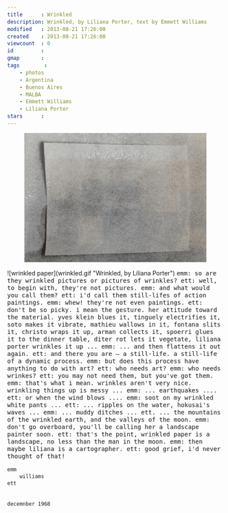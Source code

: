 ```yaml
---
title      : Wrinkled
description: Wrinkled, by Liliana Porter, text by Emmett Williams
modified   : 2013-08-21 17:26:00
created    : 2013-08-21 17:26:00
viewcount  : 0
id         : 
gmap       : 
tags        :
    - photos
    - Argentina
    - Buenos Aires
    - MALBA
    - Emmett Williams
    - Liliana Porter
stars      : 
---
```


<figure>
    <img src="img/wrinkled.gif">
    <figcaption></figcaption>
</figure>
![wrinkled paper](wrinkled.gif "Wrinkled, by Liliana Porter")

<tt>
emm: so are they wrinkled pictures or pictures of wrinkles?  
ett: well, to begin with, they're not pictures.  
emm: and what would you call them?  
ett: i'd call them still-lifes of action paintings.  
emm: whew! they're not even paintings.  
ett: don't be so picky. i mean the gesture. her attitude toward the material. yves  
     klein blues it, tinguely electrifies it, soto makes it vibrate, mathieu wallows in  
     it, fontana slits it, christo wraps it up, arman collects it, spoerri glues it to  
     the dinner table, diter rot lets it vegetate, liliana porter wrinkles it up ...  
emm: ... and then flattens it out again.  
ett: and there you are – a still-life. a still-life of a dynamic process.  
emm: but does this process have anything to do with art?  
ett: who needs art?  
emm: who needs wrinkes?  
ett: you may not need them, but you've got them.  
emm: that's what i mean. wrinkles aren't very nice. wrinkling things up is messy ...  
emm: ... earthquakes ....  
ett: or when the wind blows ....  
emm: soot on my wrinkled white pants ...  
ett: ... ripples on the water, hokusai's waves ...  
emm: ... muddy ditches ...  
ett. ... the mountains of the wrinkled earth, and the valleys of the moon.  
emm: don't go overboard, you'll be calling her a landscape painter soon.  
ett: that's the point, wrinkled paper is a landscape, no less than the man in the moon.  
emm: then maybe liliana is a cartographer.  
ett: good grief, i'd never thought of that!  


    emm
        williams
    ett
                                                  
                                                  
    decemnber 1968
</tt>
